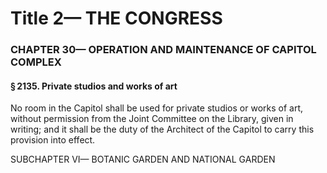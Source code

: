 
# Title 2— THE CONGRESS
### CHAPTER 30— OPERATION AND MAINTENANCE OF CAPITOL COMPLEX
#### § 2135. Private studios and works of art

No room in the Capitol shall be used for private studios or works of art, without permission from the Joint Committee on the Library, given in writing; and it shall be the duty of the Architect of the Capitol to carry this provision into effect.

SUBCHAPTER VI— BOTANIC GARDEN AND NATIONAL GARDEN
